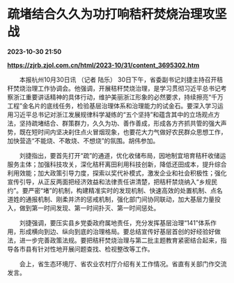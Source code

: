 # 疏堵结合久久为功打响秸秆焚烧治理攻坚战

**2023-10-30 21:50**

**https://zjrb.zjol.com.cn/html/2023-10/31/content_3695302.htm**

　　本报杭州10月30日讯 （记者 陆乐） 30日下午，省委副书记刘捷主持召开秸秆焚烧治理工作协调会。他强调，开展秸秆焚烧治理，是学习贯彻习近平总书记考察浙江重要讲话精神的具体行动，维护美丽浙江形象的必然要求，持续擦亮“千万工程”金名片的底线任务，检验基层治理体系和治理能力的试金石。要深入学习运用习近平总书记对浙江发展规律科学凝练的“五个坚持”和蕴含其中的立场观点方法，坚持疏堵结合、群策群力，久久为功、善作善成，形成各方齐抓共管的强大声势，既在短时间内坚决刹住点火冒烟现象，也要花大力气做好农民群众思想工作，加快营造“不能烧、不敢烧、不想烧”的氛围。胡伟参加。

　　刘捷指出，要首先打开“疏”的通道，优化收储布局，因地制宜培育秸秆收储运服务主体；加强科技攻关，深化秸秆离田利用科技创新，降低还田成本，提升综合利用效能；加大政策引导力度，探索以奖代补模式，激发企业和社会积极性；强化宣传引导，从正反两面把经济效益和法律责任讲清楚，把秸秆禁烧纳入“乡规民约”。要严密“堵”的机制，构建精准实时的发现机制、快速高效的处置机制、点名道姓的通报机制、刚柔并济的惩戒机制，强化部门间协同联动，加大基层力量投入，做到第一时间发现、第一时间扑灭、第一时间惩处。

　　刘捷强调，要压实县乡党委政府属地责任，充分发挥基层治理“141”体系作用，形成横向到边、纵向到底的治理格局。要总结宣传好基层首创的好经验好做法，进一步完善政策法规。要把秸秆焚烧治理与第二批主题教育紧密结合起来，指导各市县有针对性地开展问题查找、检视整改等工作。

　　会上，省生态环境厅、省农业农村厅介绍有关工作情况。省直有关部门作交流发言。